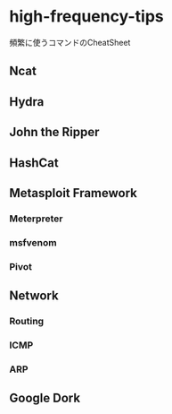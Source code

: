 # high-frequency-tips
頻繁に使うコマンドのCheatSheet

## Ncat
## Hydra
## John the Ripper
## HashCat
## Metasploit Framework
 ### Meterpreter
 ### msfvenom
 ### Pivot
## Network
 ### Routing
 ### ICMP
 ### ARP
## Google Dork
